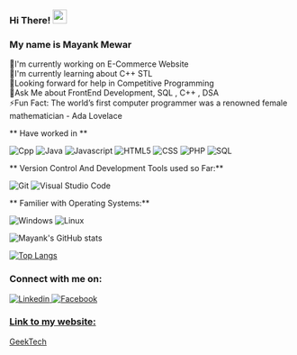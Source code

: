 ### Hi There! <img src="https://media.giphy.com/media/hvRJCLFzcasrR4ia7z/giphy.gif" width="25px">
### My name is Mayank Mewar
<p>
 📱I'm currently working on E-Commerce Website <br>
 📙I'm currently learning about C++ STL <br>
 🤔Looking forward for help in Competitive Programming  <br>
 💬Ask Me about FrontEnd Development, SQL , C++ , DSA <br>
 ⚡Fun Fact: The world’s first computer programmer was a renowned female mathematician - Ada Lovelace
</p>

** Have worked in  **
<p>
  <img alt="Cpp" src="https://img.shields.io/badge/Cpp11-blue?logo=c++11&logoColor=white&style=flat" />
  <img alt="Java" src="https://img.shields.io/badge/Java-red?logo=java&logoColor=blue&style=flat" />
  <img alt="Javascript" src="https://img.shields.io/badge/Javascript-Yellow?logo=javascript&logoColor=yellow&style=flat" />
  <img alt="HTML5" src="https://img.shields.io/badge/HTML-E34F26?logo=html5&logoColor=white&style=flat" />
  <img alt="CSS" src="https://img.shields.io/badge/CSS-61DAFB?logo=css3&logoColor=white&style=flat" />
  <img alt="PHP" src="https://img.shields.io/badge/Php-blue?logo=php&logoColor=white&style=flat" />
  <img alt="SQL" src="https://img.shields.io/badge/Sql-green?logo=microsoft+sql+server&logoColor=white&style=flat" />
  
</p>




** Version Control And Development Tools used so Far:**
<p>
  <img alt="Git" src="https://img.shields.io/badge/Git-F05032?logo=git&logoColor=white&style=flat" />
  <img alt="Visual Studio Code" src="https://img.shields.io/badge/Visual Studio Code-5C2D91?logo=visual+studio+code&logoColor=white&style=flat" />
</p>

** Familier with Operating Systems:**
<p>
  <img alt="Windows" src="https://img.shields.io/badge/Windows-0078D6?logo=windows&logoColor=white&style=flat" />
  <img alt="Linux" src="https://img.shields.io/badge/Linux-DD4814?logo=linux&logoColor=white&style=flat" />
</p>

![Mayank's GitHub stats](https://github-readme-stats.vercel.app/api?username=mayank171&show_icons=true&theme=nightowl)

[![Top Langs](https://github-readme-stats.vercel.app/api/top-langs/?username=mayank171&theme=gotham)](https://github.com/mayank171/github-readme-stats)


### Connect with me on:
<p>

 <a href="https://www.linkedin.com/in/mayank-mewar-586090173/">
  <img
    alt="Linkedin"
    src="https://img.shields.io/badge/linkedin-0077B5?logo=linkedin&logoColor=white&style=flat"
  />
  
  <a href="https://www.facebook.com/mayank.mewar.3/">
  <img
    alt="Facebook"
    src="https://img.shields.io/badge/facebook-blue?logo=facebook&logoColor=white&style=flat"
  /><br>
 </p>
  
### Link to my website:
  <a href="https://geektech1717.blogspot.com/">GeekTech</a>
